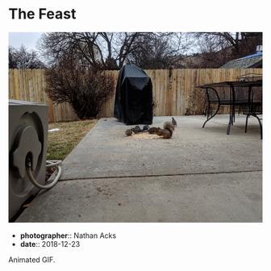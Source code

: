 # The Feast

![Squirrels and quail eating peanuts and bird seed on a patio in winter](assets/2018-12-23-the-feast.webp)

* **photographer**:: Nathan Acks
* **date**:: 2018-12-23

Animated GIF.
